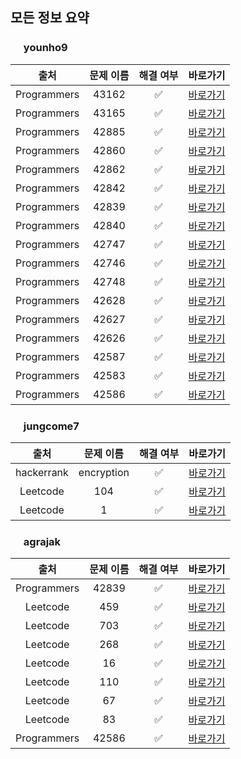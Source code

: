 
## 모든 정보 요약 ##

### <img src="https://avatars2.githubusercontent.com/u/48426991?v=4" height="17px" width="17px"> younho9
| 출처 | 문제 이름 | 해결 여부 | 바로가기 |
| :---: | :---: | :---: | :---: |
| Programmers | 43162  | ✅ | [바로가기](https://github.com/five-per-week/algorithms/pull/57) |
| Programmers | 43165  | ✅ | [바로가기](https://github.com/five-per-week/algorithms/pull/56) |
| Programmers | 42885  | ✅ | [바로가기](https://github.com/five-per-week/algorithms/pull/55) |
| Programmers | 42860  | ✅ | [바로가기](https://github.com/five-per-week/algorithms/pull/53) |
| Programmers | 42862  | ✅ | [바로가기](https://github.com/five-per-week/algorithms/pull/45) |
| Programmers | 42842  | ✅ | [바로가기](https://github.com/five-per-week/algorithms/pull/44) |
| Programmers | 42839  | ✅ | [바로가기](https://github.com/five-per-week/algorithms/pull/43) |
| Programmers | 42840  | ✅ | [바로가기](https://github.com/five-per-week/algorithms/pull/42) |
| Programmers | 42747  | ✅ | [바로가기](https://github.com/five-per-week/algorithms/pull/41) |
| Programmers | 42746  | ✅ | [바로가기](https://github.com/five-per-week/algorithms/pull/40) |
| Programmers | 42748  | ✅ | [바로가기](https://github.com/five-per-week/algorithms/pull/38) |
| Programmers | 42628  | ✅ | [바로가기](https://github.com/five-per-week/algorithms/pull/36) |
| Programmers | 42627  | ✅ | [바로가기](https://github.com/five-per-week/algorithms/pull/35) |
| Programmers | 42626  | ✅ | [바로가기](https://github.com/five-per-week/algorithms/pull/34) |
| Programmers | 42587  | ✅ | [바로가기](https://github.com/five-per-week/algorithms/pull/29) |
| Programmers | 42583  | ✅ | [바로가기](https://github.com/five-per-week/algorithms/pull/28) |
| Programmers | 42586  | ✅ | [바로가기](https://github.com/five-per-week/algorithms/pull/27) |



### <img src="https://avatars1.githubusercontent.com/u/34447105?v=4" height="17px" width="17px"> jungcome7
| 출처 | 문제 이름 | 해결 여부 | 바로가기 |
| :---: | :---: | :---: | :---: |
| hackerrank | encryption  | ✅ | [바로가기](https://github.com/five-per-week/algorithms/pull/54) |
| Leetcode | 104  | ✅ | [바로가기](https://github.com/five-per-week/algorithms/pull/51) |
| Leetcode | 1  | ✅ | [바로가기](https://github.com/five-per-week/algorithms/pull/50) |



### <img src="https://avatars2.githubusercontent.com/u/16265376?v=4" height="17px" width="17px"> agrajak
| 출처 | 문제 이름 | 해결 여부 | 바로가기 |
| :---: | :---: | :---: | :---: |
| Programmers | 42839  | ✅ | [바로가기](https://github.com/five-per-week/algorithms/pull/49) |
| Leetcode | 459  | ✅ | [바로가기](https://github.com/five-per-week/algorithms/pull/48) |
| Leetcode | 703  | ✅ | [바로가기](https://github.com/five-per-week/algorithms/pull/47) |
| Leetcode | 268  | ✅ | [바로가기](https://github.com/five-per-week/algorithms/pull/46) |
| Leetcode | 16  | ✅ | [바로가기](https://github.com/five-per-week/algorithms/pull/39) |
| Leetcode | 110  | ✅ | [바로가기](https://github.com/five-per-week/algorithms/pull/33) |
| Leetcode | 67  | ✅ | [바로가기](https://github.com/five-per-week/algorithms/pull/32) |
| Leetcode | 83  | ✅ | [바로가기](https://github.com/five-per-week/algorithms/pull/31) |
| Programmers | 42586  | ✅ | [바로가기](https://github.com/five-per-week/algorithms/pull/30) |

